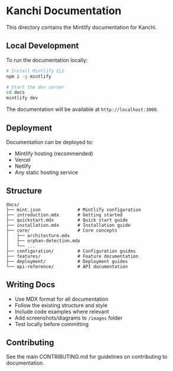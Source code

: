 # Kanchi Documentation

This directory contains the Mintlify documentation for Kanchi.

## Local Development

To run the documentation locally:

```bash
# Install Mintlify CLI
npm i -g mintlify

# Start the dev server
cd docs
mintlify dev
```

The documentation will be available at `http://localhost:3000`.

## Deployment

Documentation can be deployed to:
- Mintlify hosting (recommended)
- Vercel
- Netlify
- Any static hosting service

## Structure

```
docs/
├── mint.json              # Mintlify configuration
├── introduction.mdx       # Getting started
├── quickstart.mdx         # Quick start guide
├── installation.mdx       # Installation guide
├── core/                  # Core concepts
│   ├── architecture.mdx
│   ├── orphan-detection.mdx
│   └── ...
├── configuration/         # Configuration guides
├── features/              # Feature documentation
├── deployment/            # Deployment guides
└── api-reference/         # API documentation
```

## Writing Docs

- Use MDX format for all documentation
- Follow the existing structure and style
- Include code examples where relevant
- Add screenshots/diagrams to `/images` folder
- Test locally before committing

## Contributing

See the main CONTRIBUTING.md for guidelines on contributing to documentation.
